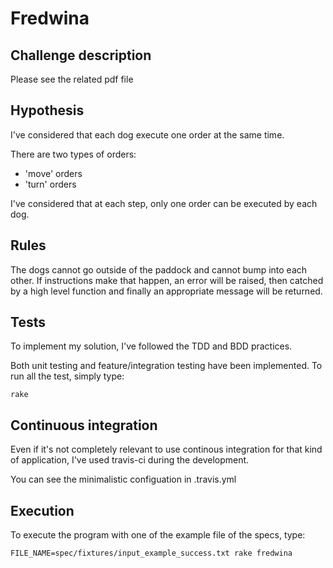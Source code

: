 Fredwina
========

Challenge description
---------------------

Please see the related pdf file

Hypothesis
----------

I've considered that each dog execute one order at the same time.

There are two types of orders:

* 'move' orders
* 'turn' orders

I've considered that at each step, only one order can be executed by each dog.

Rules
-----

The dogs cannot go outside of the paddock and cannot bump into each other. If instructions make that happen, an error will be raised, then catched by a high level function and finally an appropriate message will be returned.


Tests
-----

To implement my solution, I've followed the TDD and BDD practices.

Both unit testing and feature/integration testing have been implemented. To run all the test, simply type:

```
rake
```

Continuous integration
----------------------

Even if it's not completely relevant to use continous integration for that kind of application, I've used travis-ci during the development.

You can see the minimalistic configuation in .travis.yml

Execution
---------

To execute the program with one of the example file of the specs, type:

```
FILE_NAME=spec/fixtures/input_example_success.txt rake fredwina
```